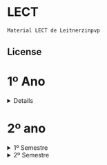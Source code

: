 # LECT

```bash
Material LECT de Leitnerzinpvp
```

## License

# 1º Ano

<details>
| 1º Semestre | 2º Semestre |
| --- | --- |
| 

[FP](https://github.com/matleitner/LECT/tree/main/1º_ano/1º_semestre/FP)  
[IEI](https://github.com/matleitner/LECT/tree/main/1º_ano/1º_semestre/IEI)  
[ISD](https://github.com/matleitner/LECT/tree/main/1º_ano/1º_semestre/ISD)  
[C-I](https://github.com/matleitner/LECT/tree/main/1º_ano/1º_semestre/C-I)  
[ALGA](https://github.com/matleitner/LECT/tree/main/1º_ano/1º_semestre/ALGA)  

 |

[POO](https://github.com/matleitner/LECT/tree/main/1º_ano/2º_semestre/POO)  
[LI](https://github.com/matleitner/LECT/tree/main/1º_ano/2º_semestre/LI)  
[LSD](https://github.com/matleitner/LECT/tree/main/1º_ano/2º_semestre/LSD)  
[C-II](https://github.com/matleitner/LECT/tree/main/1º_ano/2º_semestre/C-II)  
[MD](https://github.com/matleitner/LECT/tree/main/1º_ano/2º_semestre/MD)  
 |
</details>

# 2º ano

<details>
<summary>1º Semestre</summary>

<ul>
  <li><a href="https://github.com/matleitner/LECT/tree/main/2º_ano/1º_semestre/AC-I">AC-I</a></li>
  <li><a href="https://github.com/matleitner/LECT/tree/main/2º_ano/1º_semestre/AED">AED</a></li>
  <li><a href="https://github.com/matleitner/LECT/tree/main/2º_ano/1º_semestre/CI">MCE</a></li>
  <li><a href="https://github.com/matleitner/LECT/tree/main/2º_ano/1º_semestre/RC-I">RC</a></li>
  <li><a href="https://github.com/matleitner/LECT/tree/main/2º_ano/1º_semestre/Competencias_Transferiveis-I">Competencias Transferiveis I</a></li>
</ul>

</details>

<details>
<summary>2º Semestre</summary>

<ul>
  <li><a href="https://github.com/matleitner/LECT/tree/main/2º_ano/2º_semestre/AC-II">AC-II</a></li>
  <li><a href="https://github.com/matleitner/LECT/tree/main/2º_ano/2º_semestre/AS">AS</a></li>
  <li><a href="https://github.com/matleitner/LECT/tree/main/2º_ano/2º_semestre/RC-II">RC-II</a></li>
  <li><a href="https://github.com/matleitner/LECT/tree/main/2º_ano/2º_semestre/SSE">SSE</a></li>
  <li><a href="https://github.com/matleitner/LECT/tree/main/2º_ano/2º_semestre/Competencias_Transferiveis-II">Competencias Transferiveis II</a></li>
</ul>

</details>